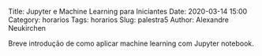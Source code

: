 Title: Jupyter e Machine Learning para Iniciantes
Date: 2020-03-14 15:00
Category: horarios
Tags: horarios
Slug: palestra5
Author: Alexandre Neukirchen

Breve introdução de como aplicar machine learning com Jupyter notebook.